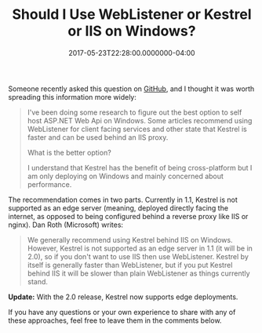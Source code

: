 ﻿---
title: Should I Use WebListener or Kestrel or IIS on Windows?
date: "2017-05-23T22:28:00.0000000-04:00"
description: "Someone recently asked this question on GitHub, and I thought it was worth spreading this information more widely:"
featuredImage: /img/aspnetcore-logo.png
---

Someone recently asked this question on [GitHub](https://github.com/aspnet/Docs/issues/3365), and I thought it was worth spreading this information more widely:

> I've been doing some research to figure out the best option to self host ASP.NET Web Api on Windows. Some articles recommend using WebListener for client facing services and other state that Kestrel is faster and can be used behind an IIS proxy.
>
> What is the better option?
>
> I understand that Kestrel has the benefit of being cross-platform but I am only deploying on Windows and mainly concerned about performance.

The recommendation comes in two parts. Currently in 1.1, Kestrel is not supported as an edge server (meaning, deployed directly facing the internet, as opposed to being configured behind a reverse proxy like IIS or nginx). Dan Roth (Microsoft) writes:

> We generally recommend using Kestrel behind IIS on Windows. However, Kestrel is not supported as an edge server in 1.1 (it will be in 2.0), so if you don't want to use IIS then use WebListener. Kestrel by itself is generally faster than WebListener, but if you put Kestrel behind IIS it will be slower than plain WebListener as things currently stand.

**Update:** With the 2.0 release, Kestrel now supports edge deployments.

If you have any questions or your own experience to share with any of these approaches, feel free to leave them in the comments below.

